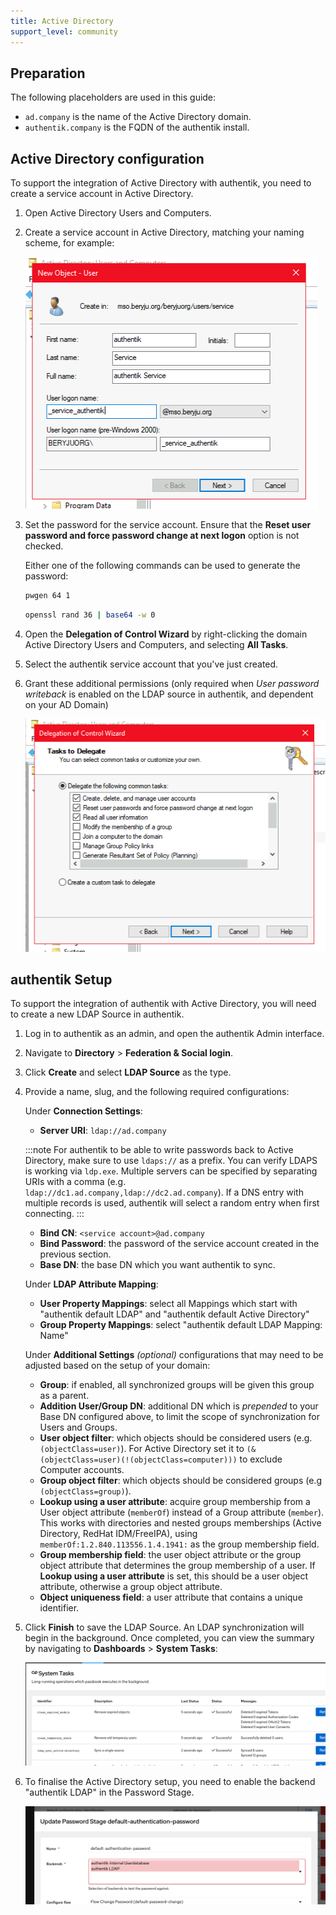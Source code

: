```yaml
---
title: Active Directory
support_level: community
---
```


## Preparation

The following placeholders are used in this guide:

- `ad.company` is the name of the Active Directory domain.
- `authentik.company` is the FQDN of the authentik install.

## Active Directory configuration

To support the integration of Active Directory with authentik, you need to create a service account in Active Directory.

1. Open Active Directory Users and Computers.
2. Create a service account in Active Directory, matching your naming scheme, for example:

    ![](./01_user_create.png)

3. Set the password for the service account. Ensure that the **Reset user password and force password change at next logon** option is not checked.

    Either one of the following commands can be used to generate the password:

    ```sh
    pwgen 64 1
    ```

    ```sh
    openssl rand 36 | base64 -w 0
    ```

4. Open the **Delegation of Control Wizard** by right-clicking the domain Active Directory Users and Computers, and selecting **All Tasks**.
5. Select the authentik service account that you've just created.
6. Grant these additional permissions (only required when _User password writeback_ is enabled on the LDAP source in authentik, and dependent on your AD Domain)

    ![](./02_delegate.png)

## authentik Setup

To support the integration of authentik with Active Directory, you will need to create a new LDAP Source in authentik.

1. Log in to authentik as an admin, and open the authentik Admin interface.
2. Navigate to **Directory** > **Federation & Social login**.
3. Click **Create** and select **LDAP Source** as the type.
4. Provide a name, slug, and the following required configurations:

    Under **Connection Settings**:

    - **Server URI**: `ldap://ad.company`

    :::note
    For authentik to be able to write passwords back to Active Directory, make sure to use `ldaps://` as a prefix. You can verify LDAPS is working via `ldp.exe`. Multiple servers can be specified by separating URIs with a comma (e.g. `ldap://dc1.ad.company,ldap://dc2.ad.company`). If a DNS entry with multiple records is used, authentik will select a random entry when first connecting.
    :::

    - **Bind CN**: `<service account>@ad.company`
    - **Bind Password**: the password of the service account created in the previous section.
    - **Base DN**: the base DN which you want authentik to sync.

    Under **LDAP Attribute Mapping**:

    - **User Property Mappings**: select all Mappings which start with "authentik default LDAP" and "authentik default Active Directory"
    - **Group Property Mappings**: select "authentik default LDAP Mapping: Name"

    Under **Additional Settings** _(optional)_ configurations that may need to be adjusted based on the setup of your domain:

    - **Group**: if enabled, all synchronized groups will be given this group as a parent.
    - **Addition User/Group DN**: additional DN which is _prepended_ to your Base DN configured above, to limit the scope of synchronization for Users and Groups.
    - **User object filter**: which objects should be considered users (e.g. `(objectClass=user)`). For Active Directory set it to `(&(objectClass=user)(!(objectClass=computer)))` to exclude Computer accounts.
    - **Group object filter**: which objects should be considered groups (e.g `(objectClass=group)`).
    - **Lookup using a user attribute**: acquire group membership from a User object attribute (`memberOf`) instead of a Group attribute (`member`). This works with directories and nested groups memberships (Active Directory, RedHat IDM/FreeIPA), using `memberOf:1.2.840.113556.1.4.1941:` as the group membership field.
    - **Group membership field**: the user object attribute or the group object attribute that determines the group membership of a user. If **Lookup using a user attribute** is set, this should be a user object attribute, otherwise a group object attribute.
    - **Object uniqueness field**: a user attribute that contains a unique identifier.

5. Click **Finish** to save the LDAP Source. An LDAP synchronization will begin in the background. Once completed, you can view the summary by navigating to **Dashboards** > **System Tasks**:

    ![](./03_additional_perms.png)

6. To finalise the Active Directory setup, you need to enable the backend "authentik LDAP" in the Password Stage.

    ![](./11_ak_stage.png)
